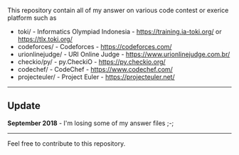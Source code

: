 This repository contain all of my answer on various code contest or exerice platform such as

* toki/ - Informatics Olympiad Indonesia  - https://training.ia-toki.org/ or https://tlx.toki.org/
* codeforces/ - Codeforces - https://codeforces.com/
* urionlinejudge/ - URI Online Judge - https://www.urionlinejudge.com.br/
* checkio/py/ - py.CheckiO - https://py.checkio.org/
* codechef/ - CodeChef - https://www.codechef.com/
* projecteuler/ - Project Euler - https://projecteuler.net/

---

## Update

**September 2018** - I'm losing some of my answer files ;-;

---

Feel free to contribute to this repository.